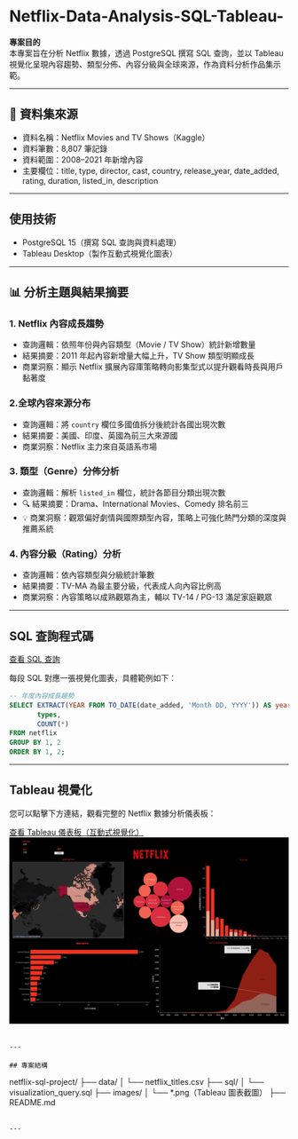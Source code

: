 # Netflix-Data-Analysis-SQL-Tableau-

 **專案目的**  
本專案旨在分析 Netflix 數據，透過 PostgreSQL 撰寫 SQL 查詢，並以 Tableau 視覺化呈現內容趨勢、類型分佈、內容分級與全球來源，作為資料分析作品集示範。

---

## 📂 資料集來源
- 資料名稱：Netflix Movies and TV Shows（Kaggle）  
- 資料筆數：8,807 筆記錄  
- 資料範圍：2008–2021 年新增內容  
- 主要欄位：title, type, director, cast, country, release_year, date_added, rating, duration, listed_in, description

---

## 使用技術
- PostgreSQL 15（撰寫 SQL 查詢與資料處理）
- Tableau Desktop（製作互動式視覺化圖表）

---

## 📊 分析主題與結果摘要

### 1. Netflix 內容成長趨勢
- 查詢邏輯：依照年份與內容類型（Movie / TV Show）統計新增數量
- 結果摘要：2011 年起內容新增量大幅上升，TV Show 類型明顯成長
- 商業洞察：顯示 Netflix 擴展內容庫策略轉向影集型式以提升觀看時長與用戶黏著度

### 2.全球內容來源分布
- 查詢邏輯：將 `country` 欄位多國值拆分後統計各國出現次數
- 結果摘要：美國、印度、英國為前三大來源國
- 商業洞察：Netflix 主力來自英語系市場

### 3. 類型（Genre）分佈分析
- 查詢邏輯：解析 `listed_in` 欄位，統計各節目分類出現次數
- 🔍 結果摘要：Drama、International Movies、Comedy 排名前三
- 💡 商業洞察：觀眾偏好劇情與國際類型內容，策略上可強化熱門分類的深度與推薦系統

### 4. 內容分級（Rating）分析
- 查詢邏輯：依內容類型與分級統計筆數
- 結果摘要：TV-MA 為最主要分級，代表成人向內容比例高
- 商業洞察：內容策略以成熟觀眾為主，輔以 TV-14 / PG-13 滿足家庭觀眾

---

## SQL 查詢程式碼

[查看 SQL 查詢](./sql_query/visulization_query.sql)

每段 SQL 對應一張視覺化圖表，具體範例如下：
```sql
-- 年度內容成長趨勢
SELECT EXTRACT(YEAR FROM TO_DATE(date_added, 'Month DD, YYYY')) AS year,
       types,
       COUNT(*)
FROM netflix
GROUP BY 1, 2
ORDER BY 1, 2;
```

---

## Tableau 視覺化

您可以點擊下方連結，觀看完整的 Netflix 數據分析儀表板：

[查看 Tableau 儀表板（互動式視覺化）](https://public.tableau.com/app/profile/chu.pei.hsin/viz/netflix_project_17443086344970/2#1)  
![Netflix Tableau 儀表板預覽](images/netflix_analysis_visulization.png)

```

---

## 專案結構
```
netflix-sql-project/
├── data/
│   └── netflix_titles.csv
├── sql/
│   └── visualization_query.sql
├── images/
│   └── *.png（Tableau 圖表截圖）
├── README.md
```

---



